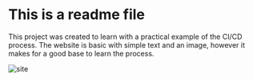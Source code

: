 # This is a readme file
This project was created to learn with a practical example of the CI/CD process.   The website is basic with simple text and an image, however it makes for a good base to learn the process.

![site]([https://imgur.com/boPwKvU](https://i.imgur.com/boPwKvU.png))
